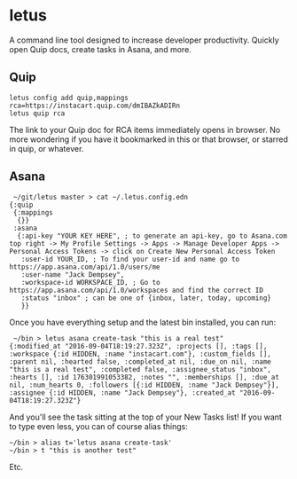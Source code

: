 # letus

A command line tool designed to increase developer productivity. Quickly open Quip docs, create tasks in Asana, and more.

## Quip

```
letus config add quip,mappings rca=https://instacart.quip.com/dmIBAZkADIRn
letus quip rca
```

The link to your Quip doc for RCA items immediately opens in browser. No more wondering if you have it bookmarked in this or that browser, or starred in quip, or whatever.

## Asana

```
 ~/git/letus master > cat ~/.letus.config.edn
{:quip
 {:mappings
  {}}
 :asana
  {:api-key "YOUR KEY HERE", ; to generate an api-key, go to Asana.com top right -> My Profile Settings -> Apps -> Manage Developer Apps -> Personal Access Tokens -> click on Create New Personal Access Token
   :user-id YOUR_ID, ; To find your user-id and name go to https://app.asana.com/api/1.0/users/me
   :user-name "Jack Dempsey",
   :workspace-id WORKSPACE_ID, ; Go to https://app.asana.com/api/1.0/workspaces and find the correct ID
   :status "inbox" ; can be one of {inbox, later, today, upcoming}
   }}
```

Once you have everything setup and the latest bin installed, you can run:

```
 ~/bin > letus asana create-task "this is a real test"
{:modified_at "2016-09-04T18:19:27.323Z", :projects [], :tags [], :workspace {:id HIDDEN, :name "instacart.com"}, :custom_fields [], :parent nil, :hearted false, :completed_at nil, :due_on nil, :name "this is a real test", :completed false, :assignee_status "inbox", :hearts [], :id 176301991053382, :notes "", :memberships [], :due_at nil, :num_hearts 0, :followers [{:id HIDDEN, :name "Jack Dempsey"}], :assignee {:id HIDDEN, :name "Jack Dempsey"}, :created_at "2016-09-04T18:19:27.323Z"}
```

And you'll see the task sitting at the top of your New Tasks list! If you want to type even less, you can of course alias things:

```
~/bin > alias t='letus asana create-task'
~/bin > t "this is another test"
```

Etc.
